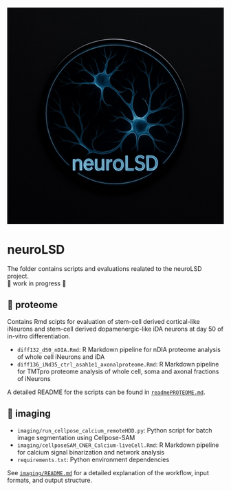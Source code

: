 ![ProjectLogo](/logoNeuroLSD.jpg)
# neuroLSD
The folder contains scripts and evaluations realated to the neuroLSD project.\
🚧 work in progress 🚧


## 🧪 proteome
Contains Rmd scipts for evaluation of stem-cell derived cortical-like iNeurons and stem-cell derived dopamenergic-like iDA neurons at day 50 of in-vitro differentiation.

- `diff132_d50_nDIA.Rmd`: R Markdown pipeline for nDIA proteome analysis of whole cell iNeurons and iDA
- `diff136_iNd35_ctrl_asah1e1_axonalproteome.Rmd`: R Markdown pipeline for TMTpro proteome analysis of whole cell, soma and axonal fractions of iNeurons 


A detailed README for the scripts can be found in [`readmePROTEOME.md`](proteome/readmePROTEOME.md).

## 🔬 imaging
- `imaging/run_cellpose_calcium_remoteHDD.py`: Python script for batch image segmentation using Cellpose-SAM
- `imaging/cellposeSAM_CNER_Calcium-liveCell.Rmd`: R Markdown pipeline for calcium signal binarization and network analysis
- `requirements.txt`: Python environment dependencies

See [`imaging/README.md`](imaging/imagingREADME.md) for a detailed explanation of the workflow, input formats, and output structure.

